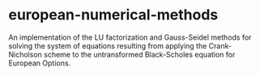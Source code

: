 # european-numerical-methods

An implementation of the LU factorization and Gauss-Seidel methods for solving the system of equations resulting from applying the Crank-Nicholson scheme to the untransformed Black-Scholes equation for European Options.